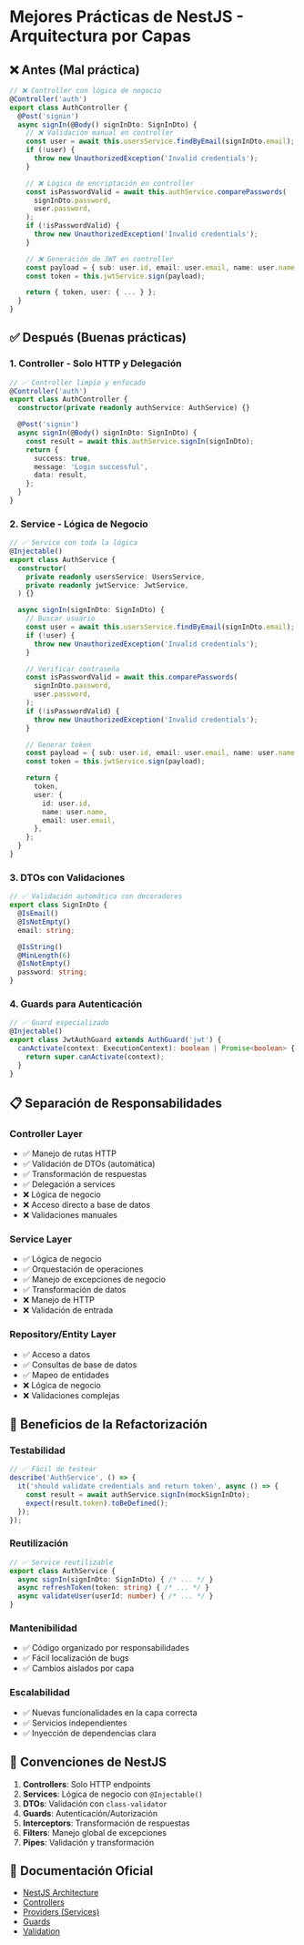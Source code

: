 # Mejores Prácticas de NestJS - Arquitectura por Capas

## ❌ Antes (Mal práctica)

```typescript
// ❌ Controller con lógica de negocio
@Controller('auth')
export class AuthController {
  @Post('signin')
  async signIn(@Body() signInDto: SignInDto) {
    // ❌ Validación manual en controller
    const user = await this.usersService.findByEmail(signInDto.email);
    if (!user) {
      throw new UnauthorizedException('Invalid credentials');
    }

    // ❌ Lógica de encriptación en controller
    const isPasswordValid = await this.authService.comparePasswords(
      signInDto.password,
      user.password,
    );
    if (!isPasswordValid) {
      throw new UnauthorizedException('Invalid credentials');
    }

    // ❌ Generación de JWT en controller
    const payload = { sub: user.id, email: user.email, name: user.name };
    const token = this.jwtService.sign(payload);

    return { token, user: { ... } };
  }
}
```

## ✅ Después (Buenas prácticas)

### 1. **Controller - Solo HTTP y Delegación**

```typescript
// ✅ Controller limpio y enfocado
@Controller('auth')
export class AuthController {
  constructor(private readonly authService: AuthService) {}

  @Post('signin')
  async signIn(@Body() signInDto: SignInDto) {
    const result = await this.authService.signIn(signInDto);
    return {
      success: true,
      message: 'Login successful',
      data: result,
    };
  }
}
```

### 2. **Service - Lógica de Negocio**

```typescript
// ✅ Service con toda la lógica
@Injectable()
export class AuthService {
  constructor(
    private readonly usersService: UsersService,
    private readonly jwtService: JwtService,
  ) {}

  async signIn(signInDto: SignInDto) {
    // Buscar usuario
    const user = await this.usersService.findByEmail(signInDto.email);
    if (!user) {
      throw new UnauthorizedException('Invalid credentials');
    }

    // Verificar contraseña
    const isPasswordValid = await this.comparePasswords(
      signInDto.password,
      user.password,
    );
    if (!isPasswordValid) {
      throw new UnauthorizedException('Invalid credentials');
    }

    // Generar token
    const payload = { sub: user.id, email: user.email, name: user.name };
    const token = this.jwtService.sign(payload);

    return {
      token,
      user: {
        id: user.id,
        name: user.name,
        email: user.email,
      },
    };
  }
}
```

### 3. **DTOs con Validaciones**

```typescript
// ✅ Validación automática con decoradores
export class SignInDto {
  @IsEmail()
  @IsNotEmpty()
  email: string;

  @IsString()
  @MinLength(6)
  @IsNotEmpty()
  password: string;
}
```

### 4. **Guards para Autenticación**

```typescript
// ✅ Guard especializado
@Injectable()
export class JwtAuthGuard extends AuthGuard('jwt') {
  canActivate(context: ExecutionContext): boolean | Promise<boolean> {
    return super.canActivate(context);
  }
}
```

## 📋 Separación de Responsabilidades

### **Controller Layer**
- ✅ Manejo de rutas HTTP
- ✅ Validación de DTOs (automática)
- ✅ Transformación de respuestas
- ✅ Delegación a services
- ❌ Lógica de negocio
- ❌ Acceso directo a base de datos
- ❌ Validaciones manuales

### **Service Layer**
- ✅ Lógica de negocio
- ✅ Orquestación de operaciones
- ✅ Manejo de excepciones de negocio
- ✅ Transformación de datos
- ❌ Manejo de HTTP
- ❌ Validación de entrada

### **Repository/Entity Layer**
- ✅ Acceso a datos
- ✅ Consultas de base de datos
- ✅ Mapeo de entidades
- ❌ Lógica de negocio
- ❌ Validaciones complejas

## 🎯 Beneficios de la Refactorización

### **Testabilidad**
```typescript
// ✅ Fácil de testear
describe('AuthService', () => {
  it('should validate credentials and return token', async () => {
    const result = await authService.signIn(mockSignInDto);
    expect(result.token).toBeDefined();
  });
});
```

### **Reutilización**
```typescript
// ✅ Service reutilizable
export class AuthService {
  async signIn(signInDto: SignInDto) { /* ... */ }
  async refreshToken(token: string) { /* ... */ }
  async validateUser(userId: number) { /* ... */ }
}
```

### **Mantenibilidad**
- ✅ Código organizado por responsabilidades
- ✅ Fácil localización de bugs
- ✅ Cambios aislados por capa

### **Escalabilidad**
- ✅ Nuevas funcionalidades en la capa correcta
- ✅ Servicios independientes
- ✅ Inyección de dependencias clara

## 🚀 Convenciones de NestJS

1. **Controllers**: Solo HTTP endpoints
2. **Services**: Lógica de negocio con `@Injectable()`
3. **DTOs**: Validación con `class-validator`
4. **Guards**: Autenticación/Autorización
5. **Interceptors**: Transformación de respuestas
6. **Filters**: Manejo global de excepciones
7. **Pipes**: Validación y transformación

## 📖 Documentación Oficial
- [NestJS Architecture](https://docs.nestjs.com/first-steps)
- [Controllers](https://docs.nestjs.com/controllers)
- [Providers (Services)](https://docs.nestjs.com/providers)
- [Guards](https://docs.nestjs.com/guards)
- [Validation](https://docs.nestjs.com/techniques/validation)
